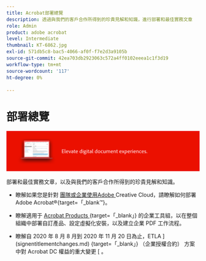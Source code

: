 ```yaml
---
title: Acrobat部署總覽
description: 透過與我們的客戶合作所得到的珍貴見解和知識，進行部署和最佳實務文章
role: Admin
product: adobe acrobat
level: Intermediate
thumbnail: KT-6862.jpg
exl-id: 571db5c8-bac5-4066-af0f-f7e2d3a9105b
source-git-commit: 42ea703db2923063c572a4ff0102eeea1c1f3d19
workflow-type: tm+mt
source-wordcount: '117'
ht-degree: 0%

---
```


# 部署總覽

![Acrobat部署影像](../assets/Hero-Deploy.png)

部署和最佳實務文章，以及與我們的客戶合作所得到的珍貴見解和知識。

* 瞭解如果您是針對 [ 團隊或企業使用Adobe ](https://helpx.adobe.com/enterprise/using/deploying-acrobat.html) Creative Cloud，請瞭解如何部署 Adobe Acrobat®{target=「_blank™}。

* 瞭解適用于 [ Acrobat Products ](https://www.adobe.com/devnet-docs/acrobatetk/index.html) {target=「_blank」} 的企業工具組，以在整個組織中部署自訂產品、設定虛擬化安裝，以及建立企業 PDF 工作流程。

* 瞭解自 2020 年 8 月 8 月到 2020 年 11 月 20 日為止，ETLA ](signentitlementchanges.md) {target=「_blank」} （企業授權合約） 方案中對 Acrobat DC 權益的重大變更 [ 。

